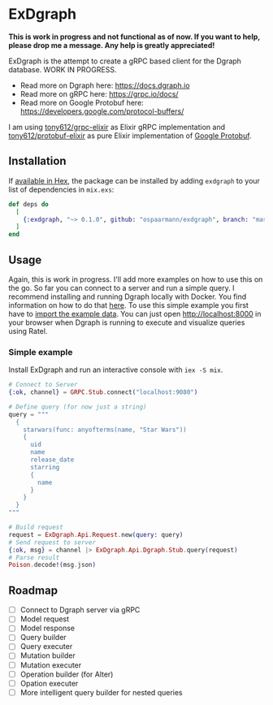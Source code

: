 # ExDgraph

**This is work in progress and not functional as of now. If you want to help, please drop me a message. Any help is greatly appreciated!**

ExDgraph is the attempt to create a gRPC based client for the Dgraph database. WORK IN PROGRESS.

- Read more on Dgraph here: https://docs.dgraph.io
- Read more on gRPC here: https://grpc.io/docs/
- Read more on Google Protobuf here: https://developers.google.com/protocol-buffers/

I am using [tony612/grpc-elixir](https://github.com/tony612/grpc-elixir) as Elixir gRPC implementation and [tony612/protobuf-elixir](https://github.com/tony612/protobuf-elixir) as pure Elixir implementation of [Google Protobuf](https://developers.google.com/protocol-buffers/).

## Installation

If [available in Hex](https://hex.pm/docs/publish), the package can be installed
by adding `exdgraph` to your list of dependencies in `mix.exs`:

```elixir
def deps do
  [
    {:exdgraph, "~> 0.1.0", github: "ospaarmann/exdgraph", branch: "master"}
  ]
end
```

## Usage

Again, this is work in progress. I'll add more examples on how to use this on the go. So far you can connect to a server and run a simple query. I recommend installing and running Dgraph locally with Docker. You find information on how to do that [here](https://docs.dgraph.io/get-started/#from-docker-image). To use this simple example you first have to [import the example data](https://docs.dgraph.io/get-started/#step-3-run-queries). You can just open [http://localhost:8000](http://localhost:8000) in your browser when Dgraph is running to execute and visualize queries using Ratel.

### Simple example

Install ExDgraph and run an interactive console with `iex -S mix`.

```elixir
# Connect to Server
{:ok, channel} = GRPC.Stub.connect("localhost:9080")

# Define query (for now just a string)
query = """
  {
    starwars(func: anyofterms(name, "Star Wars"))
    {
      uid
      name
      release_date
      starring
      {
        name
      }
    }
  }
"""

# Build request
request = ExDgraph.Api.Request.new(query: query)
# Send request to server
{:ok, msg} = channel |> ExDgraph.Api.Dgraph.Stub.query(request)
# Parse result
Poison.decode!(msg.json)
```

## Roadmap

- [ ] Connect to Dgraph server via gRPC
- [ ] Model request
- [ ] Model response
- [ ] Query builder
- [ ] Query executer
- [ ] Mutation builder
- [ ] Mutation executer
- [ ] Operation builder (for Alter)
- [ ] Opation executer
- [ ] More intelligent query builder for nested queries
